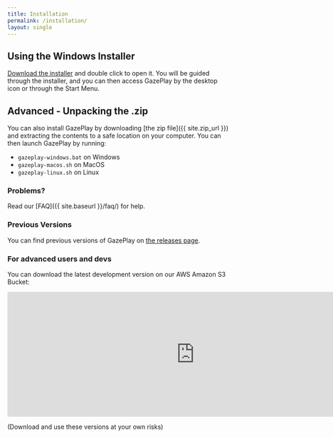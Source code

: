 ```yaml
---
title: Installation
permalink: /installation/
layout: single
---
```


## Using the Windows Installer

[Download the installer](https://github.com/GazePlay/GazePlay/releases/latest/download/GazePlayInstaller.exe) and double click to open it.
You will be guided through the installer, and you can then access GazePlay by the desktop icon or through the Start Menu.

## Advanced - Unpacking the .zip

You can also install GazePlay by downloading [the zip file]({{ site.zip_url }}) and extracting the contents to a safe location on your computer.
You can then launch GazePlay by running:
* `gazeplay-windows.bat` on Windows
* `gazeplay-macos.sh` on MacOS
* `gazeplay-linux.sh` on Linux 

### Problems?

Read our [FAQ]({{ site.baseurl }}/faq/) for help.

### Previous Versions

You can find previous versions of GazePlay on [the releases page](https://github.com/GazePlay/GazePlay/releases).

### For advanced users and devs

You can download the latest development version on our AWS Amazon S3 Bucket:

<div class="iframe_container">
<iframe src="https://gazeplay-dist.s3.eu-west-3.amazonaws.com/index.html" style="border:0; width: 60em; height: 20em"></iframe>
</div>

(Download and use these versions at your own risks)


